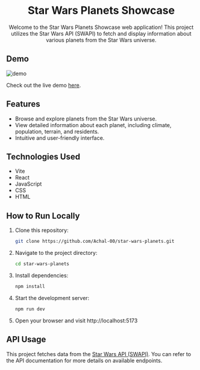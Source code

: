 <h1 align='center'>Star Wars Planets Showcase</h1>
<p align='center'>Welcome to the Star Wars Planets Showcase web application! This project utilizes the Star Wars API (SWAPI) to fetch and display information about various planets from the Star Wars universe.</p>

## Demo

![demo](https://github.com/Achal-00/star-wars-planets/assets/106076516/c9315d75-96df-413e-ae49-8b9f03679c97)

Check out the live demo [here](https://achal-00.github.io/star-wars-planets/).

## Features

- Browse and explore planets from the Star Wars universe.
- View detailed information about each planet, including climate, population, terrain, and residents.
- Intuitive and user-friendly interface.


## Technologies Used

- Vite
- React
- JavaScript
- CSS
- HTML

## How to Run Locally

1. Clone this repository:
   ```bash
   git clone https://github.com/Achal-00/star-wars-planets.git

2. Navigate to the project directory:
   ```bash
   cd star-wars-planets

3. Install dependencies:
   ```bash
   npm install

4. Start the development server:
   ```bash
   npm run dev

5. Open your browser and visit http://localhost:5173

## API Usage

This project fetches data from the [Star Wars API (SWAPI)](https://swapi.dev). You can refer to the API documentation for more details on available endpoints.
